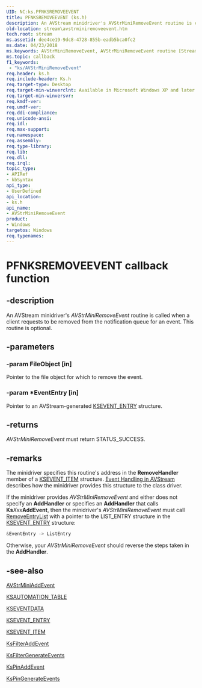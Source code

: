 ```yaml
---
UID: NC:ks.PFNKSREMOVEEVENT
title: PFNKSREMOVEEVENT (ks.h)
description: An AVStream minidriver's AVStrMiniRemoveEvent routine is called when a client requests to be removed from the notification queue for an event. This routine is optional.
old-location: stream\avstrminiremoveevent.htm
tech.root: stream
ms.assetid: dee4ce19-9dc8-4728-855b-eadb5bca0fc2
ms.date: 04/23/2018
ms.keywords: AVStrMiniRemoveEvent, AVStrMiniRemoveEvent routine [Streaming Media Devices], PFNKSREMOVEEVENT, avstclbk_04bc810f-666a-4b24-9bc9-e203ebbbbf29.xml, ks/AVStrMiniRemoveEvent, stream.avstrminiremoveevent
ms.topic: callback
f1_keywords:
 - "ks/AVStrMiniRemoveEvent"
req.header: ks.h
req.include-header: Ks.h
req.target-type: Desktop
req.target-min-winverclnt: Available in Microsoft Windows XP and later operating systems and DirectX 8.0 and later DirectX versions.
req.target-min-winversvr: 
req.kmdf-ver: 
req.umdf-ver: 
req.ddi-compliance: 
req.unicode-ansi: 
req.idl: 
req.max-support: 
req.namespace: 
req.assembly: 
req.type-library: 
req.lib: 
req.dll: 
req.irql: 
topic_type:
- APIRef
- kbSyntax
api_type:
- UserDefined
api_location:
- ks.h
api_name:
- AVStrMiniRemoveEvent
product:
- Windows
targetos: Windows
req.typenames: 
---
```


# PFNKSREMOVEEVENT callback function

## -description

An AVStream minidriver's *AVStrMiniRemoveEvent* routine is called when a client requests to be removed from the notification queue for an event. This routine is optional.

## -parameters

### -param FileObject [in]

Pointer to the file object for which to remove the event.

### -param *EventEntry [in]

Pointer to an AVStream-generated [KSEVENT_ENTRY](https://docs.microsoft.com/windows-hardware/drivers/ddi/ks/ns-ks-_ksevent_entry) structure.

## -returns

*AVStrMiniRemoveEvent* must return STATUS_SUCCESS.

## -remarks

The minidriver specifies this routine's address in the **RemoveHandler** member of a [KSEVENT_ITEM](https://docs.microsoft.com/windows-hardware/drivers/ddi/ks/ns-ks-ksevent_item) structure. [Event Handling in AVStream](https://docs.microsoft.com/windows-hardware/drivers/stream/event-handling-in-avstream) describes how the minidriver provides this structure to the class driver.

If the minidriver provides *AVStrMiniRemoveEvent* and either does not specify an **AddHandler** or specifies an **AddHandler** that calls **Ks***Xxx***AddEvent**, then the minidriver's *AVStrMiniRemoveEvent* must call [RemoveEntryList](https://docs.microsoft.com/windows-hardware/drivers/ddi/wdm/nf-wdm-removeentrylist) with a pointer to the LIST_ENTRY structure in the [KSEVENT_ENTRY](https://docs.microsoft.com/windows-hardware/drivers/ddi/ks/ns-ks-_ksevent_entry) structure:

```cpp
&EventEntry -> ListEntry
```

Otherwise, your *AVStrMiniRemoveEvent* should reverse the steps taken in the **AddHandler**.

## -see-also

[AVStrMiniAddEvent](https://docs.microsoft.com/windows-hardware/drivers/ddi/ks/nc-ks-pfnksaddevent)

[KSAUTOMATION_TABLE](https://docs.microsoft.com/windows-hardware/drivers/ddi/ks/ns-ks-ksautomation_table_)

[KSEVENTDATA](https://docs.microsoft.com/windows-hardware/drivers/ddi/ks/ns-ks-kseventdata)

[KSEVENT_ENTRY](https://docs.microsoft.com/windows-hardware/drivers/ddi/ks/ns-ks-_ksevent_entry)

[KSEVENT_ITEM](https://docs.microsoft.com/windows-hardware/drivers/ddi/ks/ns-ks-ksevent_item)

[KsFilterAddEvent](https://docs.microsoft.com/windows-hardware/drivers/ddi/ks/nf-ks-ksfilteraddevent)

[KsFilterGenerateEvents](https://docs.microsoft.com/windows-hardware/drivers/ddi/ks/nf-ks-ksfiltergenerateevents)

[KsPinAddEvent](https://docs.microsoft.com/windows-hardware/drivers/ddi/ks/nf-ks-kspinaddevent)

[KsPinGenerateEvents](https://docs.microsoft.com/windows-hardware/drivers/ddi/ks/nf-ks-kspingenerateevents)

